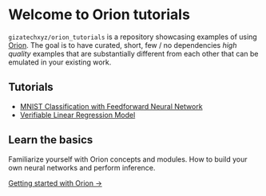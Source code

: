 # Welcome to Orion tutorials

`gizatechxyz/orion_tutorials` is a repository showcasing examples of using [Orion](https://github.com/gizatechxyz/orion). The goal is to have curated, short, few / no dependencies _high quality_ examples that are substantially different from each other that can be emulated in your existing work.

## Tutorials

- [MNIST Classification with Feedforward Neural Network](./mnist_nn/QAT_MNIST_MLP.ipynb)
- [Verifiable Linear Regression Model](./verifiable_linear_regression_model/notebooks/verifiable_simple_linear_regression_model.ipynb)

## Learn the basics

Familiarize yourself with Orion concepts and modules. How to build your own neural networks and perform inference.

[Getting started with Orion →](https://orion.gizatech.xyz/welcome/readme)
